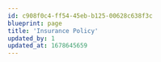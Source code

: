 ```yaml
---
id: c908f0c4-ff54-45eb-b125-00628c638f3c
blueprint: page
title: 'Insurance Policy'
updated_by: 1
updated_at: 1678645659
---
```

